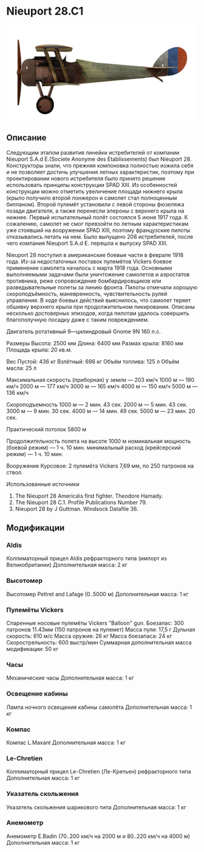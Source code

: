 # Nieuport 28.C1

![nieuport28](../images/nieuport28.png)

## Описание

Следующим этапом развития линейки истребителей от компании Nieuport S.A.d E.(Societe Anonyme des Etablissements) был Nieuport 28. Конструкторы знали, что прежняя компоновка полностью изжила себя и не позволяет достичь улучшения летных характеристик, поэтому при проектировании нового истребителя было принято решение использовать принципы конструкции SPAD XIII. Из особенностей конструкции можно отметить увеличение площади нижнего крыла (крыло получило второй лонжерон и самолет стал полноценным бипланом). Второй пулемёт установили с левой стороны фюзеляжа позади двигателя, а также перенесли элероны с верхнего крыла на нижнее. Первый испытательный полёт состоялся 5 июня 1917 года. К сожалению, самолет не смог превзойти по летным характеристикам уже стоявший на вооружении SPAD XIII, поэтому французские пилоты отказывались летать на нем. Было выпущено 208 истребителей, после чего компания Nieuport S.A.d E. перешла к выпуску SPAD XIII.

Nieuport 28 поступил в американские боевые части в феврале 1918 года. Из-за недостаточных поставок пулемётов Vickers боевое применение самолета началось с марта 1918 года. Основными выполняемыми задачами были уничтожение самолетов и аэростатов противника, реже сопровождение бомбардировщиков или разведывательные полеты за линию фронта. Пилоты отмечали хорошую скороподъёмность, маневренность, чувствительность рулей управления. В ходе боевых действий выяснилось, что самолет теряет обшивку верхнего крыла при продолжительном пикировании. Описаны несколько достоверных эпизодов, когда пилотам удалось совершить благополучную посадку даже с таким повреждением.


Двигатель
ротативный 9—цилиндровый Gnome 9N 160 л.с.

Размеры
Высота: 2500 мм
Длина: 6400 мм
Размах крыла: 8160 мм
Площадь крыла: 20 кв.м.

Вес
Пустой: 436 кг
Взлётный: 698 кг
Объём топлива: 125 л
Объём масла: 25 л

Максимальная скорость (приборная)
у земли — 203 км/ч
1000 м — 190 км/ч
2000 м — 177 км/ч
3000 м — 165 км/ч
4000 м — 150 км/ч
5000 м — 136 км/ч

Скороподъемность
1000 м — 2 мин. 43 сек.
2000 м — 5 мин. 43 сек.
3000 м — 9 мин. 30 сек.
4000 м — 14 мин. 49 сек.
5000 м — 23 мин. 20 сек.

Практический потолок 5800 м

Продолжительность полета на высоте 1000 м
номинальная мощность (боевой режим) — 1 ч. 10 мин.
минимальный расход (крейсерский режим) — 1 ч. 10 мин.

Вооружение
Курсовое: 2 пулемёта Vickers 7,69 мм, по 250 патронов на ствол.

Использованные источники
1) The Nieuport 28 America\s first fighter. Theodore Hamady.
2) The Nieuport 28 C.1. Profile Publications Number 79.
3) Nieuport 28 by J Guttman. Windsock Datafile 36.

## Модификации


### Aldis

Коллиматорный прицел Aldis рефракторного типа (импорт из Великобритании)
Дополнительная масса: 2 кг


### Высотомер

Высотомер Peltret and Lafage (0..5000 м)
Дополнительная масса: 1 кг


### Пулемёты Vickers

Спаренные носовые пулемёты Vickers "Balloon" gun.
Боезапас: 300 патронов 11.43мм (150 патронов на пулемет)
Масса пули: 17,5 г
Дульная скорость: 610 м/с
Масса оружия: 26 кг
Масса боезапаса: 24 кг
Скорострельность: 600 выстр/мин
Суммарная дополнительная масса модификации: 50 кг


### Часы

Механические часы
Дополнительная масса: 1 кг


### Освещение кабины

Лампа ночного освещения кабины самолёта
Дополнительная масса: 1 кг


### Компас

Компас L.Maxant
Дополнительная масса: 1 кг


### Le-Chretien

Коллиматорный прицел Le-Chretien (Ле-Кретьен) рефракторного типа
Дополнительная масса: 1 кг


### Указатель скольжения

Указатель скольжения шарикового типа
Дополнительная масса: 1 кг


### Анемометр

Анемометр E.Badin (70..200 км/ч на 2000 м и 80..220 км/ч на 4000 м)
Дополнительная масса: 1 кг
